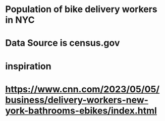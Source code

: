 # Population of bike delivery workers in NYC
# Data Source is census.gov

# inspiration
# https://www.cnn.com/2023/05/05/business/delivery-workers-new-york-bathrooms-ebikes/index.html
